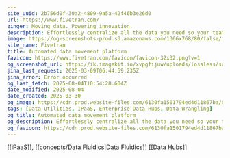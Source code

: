 ```yaml
---
site_uuid: 2b756d0f-30a2-4809-9a5a-42f46b3e26d0
url: https://www.fivetran.com/
zinger: Moving data. Powering innovation.
description: Effortlessly centralize all the data you need so your team can deliver better insights, faster. Start for free.
image: https://og-screenshots-prod.s3.amazonaws.com/1366x768/80/false/fc9525a0befd2e4bfd611b55b9bb545e68055b53fee17a8b811893cc3ee3dc8e.jpeg
site_name: Fivetran
title: Automated data movement platform
favicon: https://www.fivetran.com/favicon/favicon-32x32.png?v=1
og_screenshot_url: https://ik.imagekit.io/xvpgfijuw/uploads/lossless/screenshots/20250527_Fivetran_og_screenshot.jpeg
jina_last_request: 2025-03-09T06:44:59.235Z
jina_error: Error occurred
og_last_fetch: 2025-08-04T10:54:28.604Z
date_modified: 2025-08-04
date_created: 2025-03-30
og_image: https://cdn.prod.website-files.com/6130fa1501794ed4d11867ba/6267492360c41b79149c466a_fivetran_OGI.png
tags: [Data-Utilities, IPaaS, Enterprise-Data-Hubs, Data-Wrangling]
og_title: Automated data movement platform
og_description: Effortlessly centralize all the data you need so your team can deliver better insights, faster. Start for free.
og_favicon: https://cdn.prod.website-files.com/6130fa1501794ed4d11867ba/6157393b4dfeb61275ec8f97_color.png
---
```


[[iPaaS]], [[concepts/Data Fluidics|Data Fluidics]]
[[Data Hubs]]





